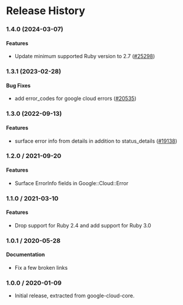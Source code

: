 # Release History

### 1.4.0 (2024-03-07)

#### Features

* Update minimum supported Ruby version to 2.7 ([#25298](https://github.com/googleapis/google-cloud-ruby/issues/25298)) 

### 1.3.1 (2023-02-28)

#### Bug Fixes

* add error_codes for google cloud errors ([#20535](https://github.com/googleapis/google-cloud-ruby/issues/20535)) 

### 1.3.0 (2022-09-13)

#### Features

* surface error info from details in addition to status_details ([#19138](https://github.com/googleapis/google-cloud-ruby/issues/19138)) 

### 1.2.0 / 2021-09-20

#### Features

* Surface ErrorInfo fields in Google::Cloud::Error

### 1.1.0 / 2021-03-10

#### Features

* Drop support for Ruby 2.4 and add support for Ruby 3.0

### 1.0.1 / 2020-05-28

#### Documentation

* Fix a few broken links

### 1.0.0 / 2020-01-09

* Initial release, extracted from google-cloud-core.
